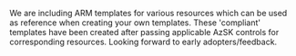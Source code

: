 We are including ARM templates for various resources which can be used as reference when creating your own templates. These 'compliant' templates have been created after passing applicable AzSK controls for corresponding resources. Looking forward to early adopters/feedback.
